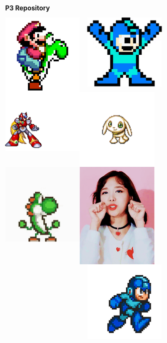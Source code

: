 
## P3 Repository


 <img src="source/tenor.gif" width="240" align="right"> 

  





  <img src="source/mario.gif" width="240" align="center"> 

  <img src="source/zero.gif" width="240" align="left"> 
  
  <img src="source/Salamon2.gif" width="240" align="center"> 
  
  <img src="source/yoshi2.gif" width="240" align = "left"> 
  
  
  <img src="source/heh.gif" width="240" align="left">
  
  
 <img src="source/mega.gif" width="240" align="right"> 

  
